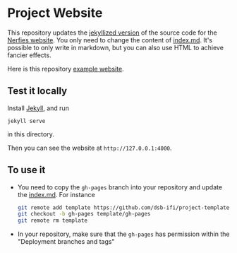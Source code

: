 # Project Website

This repository updates the [jekyllized version](https://github.com/shunzh/project_website) of the source code for the [Nerfies website](https://nerfies.github.io).
You only need to change the content of [index.md](/index.md). 
It's possible to only write in markdown, but you can also use HTML to achieve fancier effects.

Here is this repository [example website](https://dsb-ifi.github.io/project-template/).

## Test it locally

Install [Jekyll](https://jekyllrb.com/docs/installation/), and run
```
jekyll serve
```
in this directory.

Then you can see the website at `http://127.0.0.1:4000`.

## To use it

- You need to copy the `gh-pages` branch into your repository and update the [index.md](/index.md).  For instance
  ```bash
  git remote add template https://github.com/dsb-ifi/project-template.git
  git checkout -b gh-pages template/gh-pages
  git remote rm template
  ```
- In your repository, make sure that the `gh-pages` has permission within the "Deployment branches and tags"